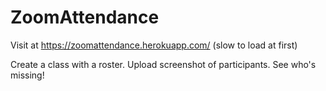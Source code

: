 # ZoomAttendance

Visit at https://zoomattendance.herokuapp.com/ (slow to load at first)

Create a class with a roster.
Upload screenshot of participants.
See who's missing!
